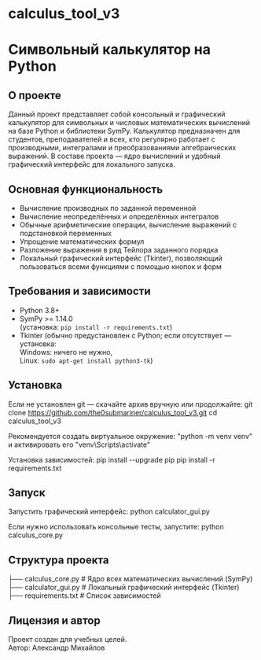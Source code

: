 # calculus_tool_v3
# Символьный калькулятор на Python

## О проекте
Данный проект представляет собой консольный и графический калькулятор для символьных и числовых математических вычислений на базе Python и библиотеки SymPy. Калькулятор предназначен для студентов, преподавателей и всех, кто регулярно работает с производными, интегралами и преобразованиями алгебраических выражений. В составе проекта — ядро вычислений и удобный графический интерфейс для локального запуска.

## Основная функциональность
- Вычисление производных по заданной переменной
- Вычисление неопределённых и определённых интегралов
- Обычные арифметические операции, вычисление выражений с подстановкой переменных
- Упрощение математических формул
- Разложение выражения в ряд Тейлора заданного порядка
- Локальный графический интерфейс (Tkinter), позволяющий пользоваться всеми функциями с помощью кнопок и форм

## Требования и зависимости
- Python 3.8+
- SymPy >= 1.14.0  
  (установка: `pip install -r requirements.txt`)
- Tkinter (обычно предустановлен с Python; если отсутствует — установка:  
  Windows: ничего не нужно,  
  Linux: `sudo apt-get install python3-tk`)

## Установка
Если не установлен git — скачайте архив вручную или продолжайте:
git clone https://github.com/the0submariner/calculus_tool_v3.git
cd calculus_tool_v3

Рекомендуется создать виртуальное окружение:
"python -m venv venv" и активировать его "venv\Scripts\activate"

Установка зависимостей:
pip install --upgrade pip
pip install -r requirements.txt

## Запуск

Запустить графический интерфейс:
python calculator_gui.py

Если нужно использовать консольные тесты, запустите:
python calculus_core.py

## Структура проекта
├── calculus_core.py # Ядро всех математических вычислений (SymPy)
├── calculator_gui.py # Локальный графический интерфейс (Tkinter)
├── requirements.txt # Список зависимостей


## Лицензия и автор

Проект создан для учебных целей.  
Автор: Александр Михайлов

